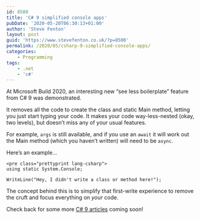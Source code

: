 ```yaml
---
id: 8500
title: 'C# 9 simplified console apps'
pubDate: '2020-05-20T06:30:13+01:00'
author: 'Steve Fenton'
layout: post
guid: 'https://www.stevefenton.co.uk/?p=8500'
permalink: /2020/05/csharp-9-simplified-console-apps/
categories:
    - Programming
tags:
    - .net
    - 'c#'
---
```


At Microsoft Build 2020, an interesting new “see less boilerplate” feature from C# 9 was demonstrated.

It removes all the code to create the class and static Main method, letting you just start typing your code. It makes your code way-less-nested (okay, two levels), but doesn’t miss any of your usual features.

For example, `args` is still available, and if you use an `await` it will work out the Main method (which you haven’t written) will need to be `async`.

Here’s an example…

```
<pre class="prettyprint lang-csharp">
using static System.Console;

WriteLine("Hey, I didn't write a class or method here!");
```

The concept behind this is to simplify that first-write experience to remove the cruft and focus everything on *your* code.

Check back for some more [C# 9 articles](https://www.stevefenton.co.uk/tag/c-sharp/) coming soon!